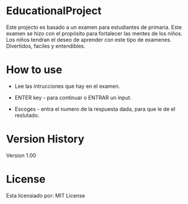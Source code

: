 # EducationalProject
Este projecto es basado a un examen para estudiantes de primaria.
Este examen se hizo con el propósito para fortalecer las mentes de los niños.
Los niños tendran el deseo de aprender con este tipo de examenes.
Divertidos, faciles y entendibles.

# How to use
- Lee las intrucciones que hay en el examen.

- ENTER key - para continuar o ENTRAR un input.

- Escoges - entra el numero de la respuesta dada, para que le de el reslutado.

# Version History

Version 1.00

# License

Esta licensiado por: MIT License


